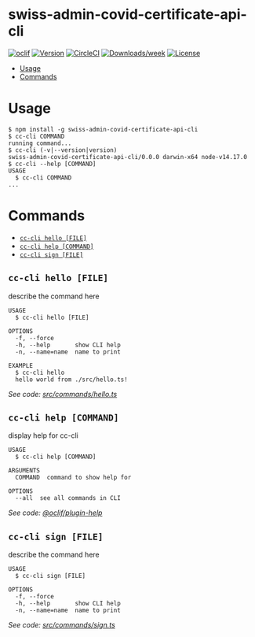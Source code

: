 swiss-admin-covid-certificate-api-cli
=====================================



[![oclif](https://img.shields.io/badge/cli-oclif-brightgreen.svg)](https://oclif.io)
[![Version](https://img.shields.io/npm/v/swiss-admin-covid-certificate-api-cli.svg)](https://npmjs.org/package/swiss-admin-covid-certificate-api-cli)
[![CircleCI](https://circleci.com/gh/admin-ch/CovidCertificate-Api-Cli/tree/master.svg?style=shield)](https://circleci.com/gh/admin-ch/CovidCertificate-Api-Cli/tree/master)
[![Downloads/week](https://img.shields.io/npm/dw/swiss-admin-covid-certificate-api-cli.svg)](https://npmjs.org/package/swiss-admin-covid-certificate-api-cli)
[![License](https://img.shields.io/npm/l/swiss-admin-covid-certificate-api-cli.svg)](https://github.com/admin-ch/CovidCertificate-Api-Cli/blob/master/package.json)

<!-- toc -->
* [Usage](#usage)
* [Commands](#commands)
<!-- tocstop -->
# Usage
<!-- usage -->
```sh-session
$ npm install -g swiss-admin-covid-certificate-api-cli
$ cc-cli COMMAND
running command...
$ cc-cli (-v|--version|version)
swiss-admin-covid-certificate-api-cli/0.0.0 darwin-x64 node-v14.17.0
$ cc-cli --help [COMMAND]
USAGE
  $ cc-cli COMMAND
...
```
<!-- usagestop -->
# Commands
<!-- commands -->
* [`cc-cli hello [FILE]`](#cc-cli-hello-file)
* [`cc-cli help [COMMAND]`](#cc-cli-help-command)
* [`cc-cli sign [FILE]`](#cc-cli-sign-file)

## `cc-cli hello [FILE]`

describe the command here

```
USAGE
  $ cc-cli hello [FILE]

OPTIONS
  -f, --force
  -h, --help       show CLI help
  -n, --name=name  name to print

EXAMPLE
  $ cc-cli hello
  hello world from ./src/hello.ts!
```

_See code: [src/commands/hello.ts](https://github.com/admin-ch/CovidCertificate-Api-Cli/blob/v0.0.0/src/commands/hello.ts)_

## `cc-cli help [COMMAND]`

display help for cc-cli

```
USAGE
  $ cc-cli help [COMMAND]

ARGUMENTS
  COMMAND  command to show help for

OPTIONS
  --all  see all commands in CLI
```

_See code: [@oclif/plugin-help](https://github.com/oclif/plugin-help/blob/v3.2.2/src/commands/help.ts)_

## `cc-cli sign [FILE]`

describe the command here

```
USAGE
  $ cc-cli sign [FILE]

OPTIONS
  -f, --force
  -h, --help       show CLI help
  -n, --name=name  name to print
```

_See code: [src/commands/sign.ts](https://github.com/admin-ch/CovidCertificate-Api-Cli/blob/v0.0.0/src/commands/sign.ts)_
<!-- commandsstop -->
